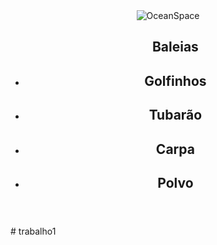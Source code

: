 <!DOCTYPE html>
<html>
<head>
    <meta charset='utf-8'>
    <meta http-equiv='X-UA-Compatible' content='IE=edge'>
    <title><Page Title></title>
    <meta name='viewport' content='width=device-width, initial-scale=1'>
    <link rel='stylesheet' type='text/css' media='screen' href='main.css'>
    <script src='main.js'></script>
</head>
<body>
    <header class="cabeçalho">
         <div class="logo"> 
              <img src="" alt="OceanSpace"> 
         </div>
    <div class="menus">
        <ul class="lita"     
          <li><h2>Baleias</h2></li>
          <li><h2>Golfinhos</h2></li>
          <li><h2>Tubarão</h2></li>
          <li><h2>Carpa</h2></li>
          <li><h2>Polvo</h2></li>
        </ul>  
    </div>
    </header>    
</body>
</html># trabalho1
